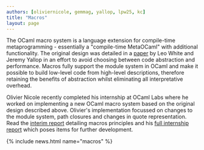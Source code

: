 ```yaml
---
authors: [oliviernicole, gemmag, yallop, lpw25, kc]
title: "Macros"
layout: page
---
```


The OCaml macro system is a language extension for compile-time metaprogramming - essentially a "compile-time MetaOCaml" with additional functionality. The original design was detailed in a [paper](http://www.lpw25.net/ocaml2015-abs1.pdf) by Leo White and Jeremy Yallop in an effort to avoid choosing between code abstraction and performance. Macros fully support the module system in OCaml and make it possible to build low-level code from high-level descriptions, therefore retaining the benefits of abstraction whilst eliminating all interpretative overhead.

Olivier Nicole recently completed his internship at OCaml Labs where he worked on implementing a new OCaml macro system based on the original design described above. Olivier's implementation focussed on changes to the module system, path closures and changes in quote representation. Read the [interim report](https://oliviernicole.github.io/about_macros.html) detailing macros principles and his [full internship report](https://www.slideshare.net/OCamlLabs/development-of-the-ocaml-experimental-macro-system-and-research-on-possible-applications) which poses items for further development.

{% include news.html name="macros" %}
